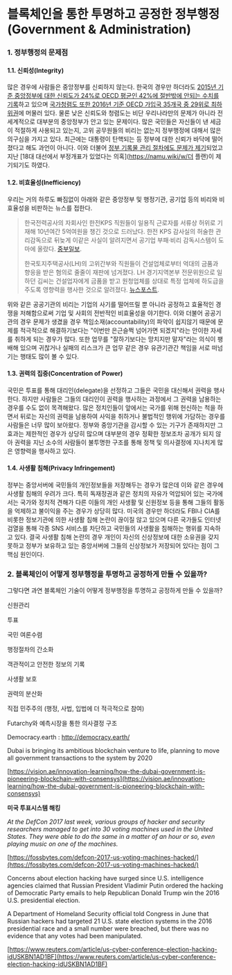 # 블록체인을 통한 투명하고 공정한 정부행정\(Government & Administration\)

### 1. 정부행정의 문제점

#### 1.1. 신뢰성\(Integrity\)

많은 경우에 사람들은 중앙정부를 신뢰하지 않는다. 한국의 경우만 하더라도 [2015년 기준 중앙정부에 대한 신뢰도가 24%로 OECD 평균인 42%에 절반밖에 안되는 수치를 기록](http://newbc.kr/bbs/board.php?bo_table=news1&wr_id=2217)하고 있으며 [국가청렴도 또한 2016년 기준 OECD 가입국 35개국 중 29위로 최하위권](http://www.sciencetimes.co.kr/?news=블록체인으로-정부-신뢰도-향상)에 머물러 있다. 물론 낮은 신뢰도와 청렴도는 비단 우리나라만의 문제가 아니라 전 세계적으로 대부분의 중앙정부가 안고 있는 문제이다. 많은 국민들은 자신들이 낸 세금이 적절하게 사용되고 있는지, 고위 공무원들의 비리는 없는지 정부행정에 대해서 많은 의구심을 가지고 있다. 최근에는 대통령이 탄핵되는 등 정부에 대한 신뢰가 바닥에 떨어졌다고 해도 과언이 아니다. 이와 더불어 [정부 기록물 관리 절차에도 문제가 제기](http://news.jtbc.joins.com/article/article.aspx?news_id=NB11436656)되었고 지난 [18대 대선에서 부정개표가 있었다는 의혹](https://namu.wiki/w/더 플랜)이 제기되기도 하였다.

#### 1.2. 비효율성\(Inefficiency\)

우리는 거의 하루도 빠짐없이 아래와 같은 중앙정부 및 행정기관, 공기업 등의 비리와 비효율성을 비판하는 뉴스를 접한다.

> 한국전력공사의 자회사인 한전KPS 직원들이 일용직 근로자를 서류상 허위로 기재해 10년여간 5억여원을 챙긴 것으로 드러났다. 한전 KPS 감사실의 허술한 관리감독으로 뒤늦게 이같은 사실이 알려지면서 공기업 부패·비리 감독시스템이 도마에 올랐다. [중부일보](http://www.joongboo.com/?mod=news&act=articleView&idxno=1166693).
>
> 한국토지주택공사\(LH\)의 고위간부와 직원들이 건설업체로부터 억대의 금품과 향응을 받은 혐의로 줄줄이 재판에 넘겨졌다. LH 경기지역본부 전문위원으로 일하던 김씨는 건설업자에게 금품을 받고 원청업체를 상대로 특정 업체에 하도급을 주도록 영향력을 행사한 것으로 알려졌다. [뉴스포스트](http://www.newspost.kr/news/articleView.html?idxno=53887).

위와 같은 공공기관의 비리는 기업의 사기를 떨어뜨릴 뿐 아니라 공정하고 효율적인 경쟁을 저해함으로써 기업 및 사회의 전반적인 비효율성을 야기한다. 이와 더불어 공공기관의 경우 문제가 생겼을 경우 책임소재\(accountability\)의 파악이 쉽지않기 때문에 문제를 적극적으로 해결하기보다는 "이번만 은근슬쩍 넘어가면 되겠지"라는 안이한 자세를 취하게 되는 경우가 많다. 또한 업무를 "잘하기보다는 망치지만 말자"라는 의식이 팽배해 있으며 귀찮거나 실패의 리스크가 큰 업무 같은 경우 유관기관간 책임을 서로 떠넘기는 행태도 많이 볼 수 있다.

#### 1.3. 권력의 집중\(Concentration of Power\)

국민은 투표를 통해 대리인\(delegate\)을 선정하고 그들은 국민을 대신해서 권력을 행사한다. 하지만 사람들은 그들의 대리인이 권력을 행사하는 과정에서 그 권력을 남용하는 경우를 수도 없이 목격해왔다. 많은 정치인들이 앞에서는 국가를 위해 헌신하는 척을 하면서 뒤로는 자신의 권력을 남용하여 사익을 취하거나 불법적인 행위에 가담하는 경우를 사람들은 너무 많이 보아왔다. 정부와 중앙기관을 감시할 수 있는 기구가 존재하지만 그 효과는 제한적인 경우가 상당히 많으며 대부분의 경우 정확한 정보조차 공개가 되지 않아 권력을 지닌 소수의 사람들이 불투명한 구조를 통해 정책 및 의사결정에 지나치게 많은 영향력을 행사하고 있다.

#### 1.4. 사생활 침해\(Privacy Infringement\)

정부는 중앙서버에 국민들의 개인정보들을 저장해두는 경우가 많은데 이와 같은 경우에 사생활 침해의 우려가 크다. 특히 독재정권과 같은 정치의 자유가 억압되어 있는 국가에서는 국가와 정치적 견해가 다른 이들의 개인 사생활 및 신원정보 등을 통해 그들의 활동을 억제하고 불이익을 주는 경우가 상당히 많다. 미국의 경우만 하더라도 FBI나 CIA를 비롯한 정보기관에 의한 사생활 침해 논란이 끊이질 않고 있으며 다른 국가들도 인터넷 검열을 통해 각종 SNS 서비스를 차단하고 국민들의 사생활을 침해하는 행위를 지속하고 있다. 결국 사생활 침해 논란의 경우 개인이 자신의 신상정보에 대한 소유권을 갖지 못하고 정부가 보유하고 있는 중앙서버에 그들의 신상정보가 저장되어 있다는 점이 그 핵심 원인이다.

### 2. 블록체인이 어떻게 정부행정을 투명하고 공정하게 만들 수 있을까?

그렇다면 과연 블록체인 기술이 어떻게 정부행정을 투명하고 공정하게 만들 수 있을까?

신원관리

투표

국민 여론수렴

행정절차의 간소화

객관적이고 안전한 정보의 기록

사생활 보호

권력의 분산화

직접 민주주의 \(행정, 사법, 입법에 더 적극적으로 참여\)

Futarchy와 예측시장을 통한 의사결정 구조

Democracy.earth : http://democracy.earth/



Dubai is bringing its ambitious blockchain venture to life, planning to move all government transactions to the system by 2020

[https://vision.ae/innovation-learning/how-the-dubai-government-is-pioneering-blockchain-with-consensys](https://vision.ae/innovation-learning/how-the-dubai-government-is-pioneering-blockchain-with-consensys)

**미국 투표시스템 해킹**

_At the DefCon 2017 last week, various groups of hacker and security researchers managed to get into 30 voting machines used in the United States. They were able to do the same in a matter of an hour or so, even playing music on one of the machines._

[https://fossbytes.com/defcon-2017-us-voting-machines-hacked/](https://fossbytes.com/defcon-2017-us-voting-machines-hacked/)

Concerns about election hacking have surged since U.S. intelligence agencies claimed that Russian President Vladimir Putin ordered the hacking of Democratic Party emails to help Republican Donald Trump win the 2016 U.S. presidential election.

A Department of Homeland Security official told Congress in June that Russian hackers had targeted 21 U.S. state election systems in the 2016 presidential race and a small number were breached, but there was no evidence that any votes had been manipulated.

[https://www.reuters.com/article/us-cyber-conference-election-hacking-idUSKBN1AD1BF](https://www.reuters.com/article/us-cyber-conference-election-hacking-idUSKBN1AD1BF)

